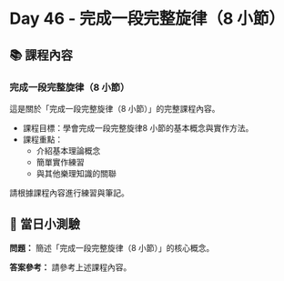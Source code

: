 # Day 46 - 完成一段完整旋律（8 小節）

## 📚 課程內容

### 完成一段完整旋律（8 小節）

這是關於「完成一段完整旋律（8 小節）」的完整課程內容。

- 課程目標：學會完成一段完整旋律8 小節的基本概念與實作方法。
- 課程重點：
  - 介紹基本理論概念
  - 簡單實作練習
  - 與其他樂理知識的關聯

請根據課程內容進行練習與筆記。

## 🎯 當日小測驗

**問題：** 簡述「完成一段完整旋律（8 小節）」的核心概念。

**答案參考：** 請參考上述課程內容。